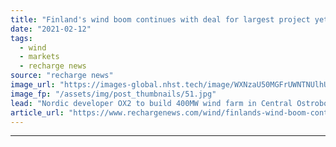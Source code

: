 ```yaml
---
title: "Finland's wind boom continues with deal for largest project yet"
date: "2021-02-12"
tags: 
  - wind
  - markets
  - recharge news
source: "recharge news"
image_url: "https://images-global.nhst.tech/image/WXNzaU50MGFrUWNTNUlhUFVsZDBPOUNYN0xHb0tZN1hNUHpiZVh3MmEycz0=/nhst/binary/0c78a7b8f47a282418fecace2314a509"
image_fp: "/assets/img/post_thumbnails/51.jpg"
lead: "Nordic developer OX2 to build 400MW wind farm in Central Ostrobothnia that will account for about 2% of country’s power output"
article_url: "https://www.rechargenews.com/wind/finlands-wind-boom-continues-with-deal-for-largest-project-yet/2-1-962017"
---
```


---
